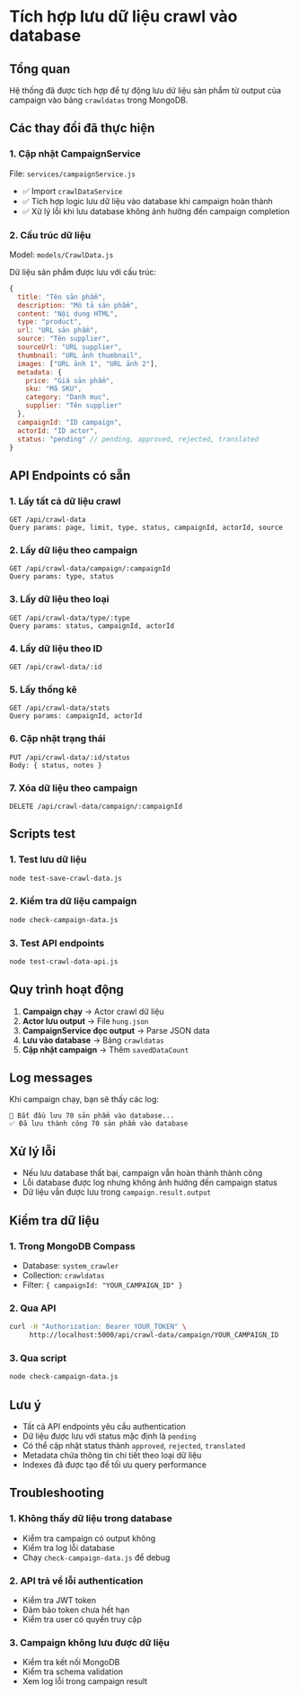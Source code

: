 # Tích hợp lưu dữ liệu crawl vào database

## Tổng quan

Hệ thống đã được tích hợp để tự động lưu dữ liệu sản phẩm từ output của campaign vào bảng `crawldatas` trong MongoDB.

## Các thay đổi đã thực hiện

### 1. Cập nhật CampaignService

File: `services/campaignService.js`

- ✅ Import `crawlDataService`
- ✅ Tích hợp logic lưu dữ liệu vào database khi campaign hoàn thành
- ✅ Xử lý lỗi khi lưu database không ảnh hưởng đến campaign completion

### 2. Cấu trúc dữ liệu

Model: `models/CrawlData.js`

Dữ liệu sản phẩm được lưu với cấu trúc:
```javascript
{
  title: "Tên sản phẩm",
  description: "Mô tả sản phẩm", 
  content: "Nội dung HTML",
  type: "product",
  url: "URL sản phẩm",
  source: "Tên supplier",
  sourceUrl: "URL supplier",
  thumbnail: "URL ảnh thumbnail",
  images: ["URL ảnh 1", "URL ảnh 2"],
  metadata: {
    price: "Giá sản phẩm",
    sku: "Mã SKU",
    category: "Danh mục",
    supplier: "Tên supplier"
  },
  campaignId: "ID campaign",
  actorId: "ID actor",
  status: "pending" // pending, approved, rejected, translated
}
```

## API Endpoints có sẵn

### 1. Lấy tất cả dữ liệu crawl
```
GET /api/crawl-data
Query params: page, limit, type, status, campaignId, actorId, source
```

### 2. Lấy dữ liệu theo campaign
```
GET /api/crawl-data/campaign/:campaignId
Query params: type, status
```

### 3. Lấy dữ liệu theo loại
```
GET /api/crawl-data/type/:type
Query params: status, campaignId, actorId
```

### 4. Lấy dữ liệu theo ID
```
GET /api/crawl-data/:id
```

### 5. Lấy thống kê
```
GET /api/crawl-data/stats
Query params: campaignId, actorId
```

### 6. Cập nhật trạng thái
```
PUT /api/crawl-data/:id/status
Body: { status, notes }
```

### 7. Xóa dữ liệu theo campaign
```
DELETE /api/crawl-data/campaign/:campaignId
```

## Scripts test

### 1. Test lưu dữ liệu
```bash
node test-save-crawl-data.js
```

### 2. Kiểm tra dữ liệu campaign
```bash
node check-campaign-data.js
```

### 3. Test API endpoints
```bash
node test-crawl-data-api.js
```

## Quy trình hoạt động

1. **Campaign chạy** → Actor crawl dữ liệu
2. **Actor lưu output** → File `hung.json` 
3. **CampaignService đọc output** → Parse JSON data
4. **Lưu vào database** → Bảng `crawldatas`
5. **Cập nhật campaign** → Thêm `savedDataCount`

## Log messages

Khi campaign chạy, bạn sẽ thấy các log:

```
💾 Bắt đầu lưu 70 sản phẩm vào database...
✅ Đã lưu thành công 70 sản phẩm vào database
```

## Xử lý lỗi

- Nếu lưu database thất bại, campaign vẫn hoàn thành thành công
- Lỗi database được log nhưng không ảnh hưởng đến campaign status
- Dữ liệu vẫn được lưu trong `campaign.result.output`

## Kiểm tra dữ liệu

### 1. Trong MongoDB Compass
- Database: `system_crawler`
- Collection: `crawldatas`
- Filter: `{ campaignId: "YOUR_CAMPAIGN_ID" }`

### 2. Qua API
```bash
curl -H "Authorization: Bearer YOUR_TOKEN" \
     http://localhost:5000/api/crawl-data/campaign/YOUR_CAMPAIGN_ID
```

### 3. Qua script
```bash
node check-campaign-data.js
```

## Lưu ý

- Tất cả API endpoints yêu cầu authentication
- Dữ liệu được lưu với status mặc định là `pending`
- Có thể cập nhật status thành `approved`, `rejected`, `translated`
- Metadata chứa thông tin chi tiết theo loại dữ liệu
- Indexes đã được tạo để tối ưu query performance

## Troubleshooting

### 1. Không thấy dữ liệu trong database
- Kiểm tra campaign có output không
- Kiểm tra log lỗi database
- Chạy `check-campaign-data.js` để debug

### 2. API trả về lỗi authentication
- Kiểm tra JWT token
- Đảm bảo token chưa hết hạn
- Kiểm tra user có quyền truy cập

### 3. Campaign không lưu được dữ liệu
- Kiểm tra kết nối MongoDB
- Kiểm tra schema validation
- Xem log lỗi trong campaign result
